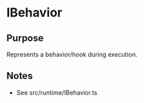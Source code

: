 # IBehavior

## Purpose
Represents a behavior/hook during execution.

## Notes
- See src/runtime/IBehavior.ts

